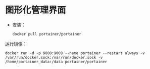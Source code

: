 

# 图形化管理界面

* 安装：

  ```shell
  docker pull portainer/portainer
  ```
运行镜像：
  ```shell
  docker run -d -p 9000:9000 --name portainer --restart always -v /var/run/docker.sock:/var/run/docker.sock -v /home/portainer_data:/data portainer/portainer
  ```

  

